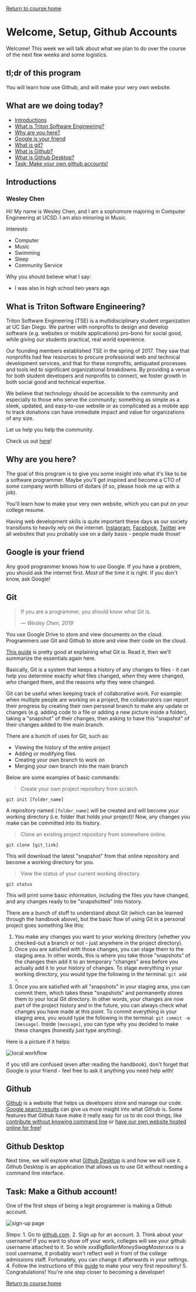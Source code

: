 <a href="https://wes-chen.github.io/build-a-website/">Return to course home</a>

# Welcome, Setup, Github Accounts

Welcome! This week we will talk about what we plan to do over the course of the next few weeks and some logistics.

## tl;dr of this program

You will learn how use Github, and will make your very own website.

## What are we doing today?

-   [Introductions](https://wes-chen.github.io/build-a-website/lesson-01/#introductions)
-   [What is Triton Software Engineering?](https://wes-chen.github.io/build-a-website/lesson-01/#what-is-triton-software-engineering)
-   [Why are you here?](https://wes-chen.github.io/build-a-website/lesson-01/#why-are-you-here)
-   [Google is your friend](https://wes-chen.github.io/build-a-website/lesson-01/#google-is-your-friend)
-   [What is git?](https://wes-chen.github.io/build-a-website/lesson-01/#git)
-   [What is Github?](https://wes-chen.github.io/build-a-website/lesson-01/#github)
-   [What is Github Desktop?](https://wes-chen.github.io/build-a-website/lesson-01/#github-desktop)
-   [Task: Make your own github accounts!](https://wes-chen.github.io/build-a-website/lesson-01/#task-make-a-github-account)

## Introductions

### Wesley Chen

Hi! My name is Wesley Chen, and I am a sophomore majoring in Computer Engineering at UCSD. I am also minoring in Music.

Interests:

-   Computer
-   Music
-   Swimming
-   Sleep
-   Community Service

Why you should believe what I say:

-   I was also in high school two years ago

## What is Triton Software Engineering?

Triton Software Engineering (TSE) is a multidisciplinary student organization at UC San Diego. We partner with nonprofits to design and develop software (e.g. websites or mobile applications) pro-bono for social good, while giving our students practical, real world experience.

Our founding members established TSE in the spring of 2017. They saw that nonprofits had few resources to procure professional web and technical development services, and that for these nonprofits, antiquated processes and tools led to significant organizational breakdowns. By providing a venue for both student developers and nonprofits to connect, we foster growth in both social good and technical expertise.

We believe that technology should be accessible to the community and especially to those who serve the community; something as simple as a sleek, updated, and easy-to-use website or as complicated as a mobile app to track donations can have immediate impact and value for organizations of any size.

Let us help you help the community.

Check us out [here](https://tritonse.github.io)!

## Why are you here?

The goal of this program is to give you some insight into what it's like to be a software programmer. Maybe you'll get inspired and become a CTO of some company worth billions of dollars (if so, please hook me up with a job).

You'll learn how to make your very own website, which you can put on your college resume.

Having web development skills is quite important these days as our society transitions to heavily rely on the internet. [Instagram](https://instagram.com), [Facebook](https://facebook.com), [Twitter](https://twitter.com) are all websites that you probably use on a daily basis - people made those!

## Google is your friend

Any good programmer knows how to use Google. If you have a problem, you should ask the internet first. _Most_ of the time it is right. If you don't know, ask Google!

## Git

> If you are a programmer, you should know what Git is.
>
>  — <cite>Wesley Chen, 2019</cite>

You use Google Drive to store and view documents on the cloud. Programmers use Git and Github to store and view their code on the cloud.

[This guide](https://guides.github.com/introduction/git-handbook/) is pretty good at explaining what Git is. Read it, then we'll summarize the essentials again here.

Basically, Git is a system that keeps a history of any changes to files - it can help you determine exactly _what_ files changed, _when_ they were changed, _who_ changed them, and the reasons _why_ they were changed.

Git can be useful when keeping track of collaborative work. For example: when multiple people are working on a project, the collaborators can report their progress by creating their own personal branch to make any update or changes (e.g. adding code to a file or adding a new picture inside a folder), taking a "snapshot" of their changes, then asking to have this "snapshot" of their changes added to the main branch.

There are a bunch of uses for Git, such as:

-   Viewing the history of the entire project
-   Adding or modifying files
-   Creating your own branch to work on
-   Merging your own branch into the main branch

Below are some examples of basic commands:

> Create your own project repository from scratch.

`git init [folder_name]`

A repository named `[folder_name]` will be created and will become your working directory (i.e. folder that holds your project)! Now, any changes you make can be committed into its history.

> Clone an existing project repository from somewhere online.

`git clone [git_link]`

This will download the latest "snapshot" from that online repository and become a working directory for you.

> View the status of your current working directory.

`git status`

This will print some basic information, including the files you have changed, and any changes ready to be "snapshotted" into history.

There are a bunch of stuff to understand about Git (which can be learned through the handbook above), but the basic flow of using Git in a personal project goes something like this:

1.  You make any changes you want to your working directory (whether you checked-out a branch or not - just anywhere in the project directory).
2.  Once you are satisfied with those changes, you can stage them to the staging area. In other words, this is where you take those "snapshots" of the changes then add it to an temporary "changes" area before you actually add it to your history of changes. To stage everything in your working directory, you would type the following in the terminal: `git add *`.
3.  Once you are satisfied with all "snapshots" in your staging area, you can commit them, which takes these "snapshots" and permanently stores them to your local Git directory. In other words, your changes are now part of the project history and in the future, you can always check what changes you have made at this point. To commit everything in your staging area, you would type the following in the terminal: `git commit -m [message]`. Inside `[message]`, you can type why you decided to make these changes (honestly just type anything).

Here is a picture if it helps:

![local workflow](https://raw.githubusercontent.com/wes-chen/build-a-website/master/lesson-01/gitLocalWorkflow.png)

If you still are confused (even after reading the handbook), don't forget that Google is your friend - feel free to ask it anything you need help with!

## Github

[Github](https://github.com) is a website that helps us developers store and manage our code. [Google search results](http://lmgtfy.com/?q=what+is+github) can give us more insight into what Github is. Some features that Github have make it really easy for us to do cool things, like [contribute without knowing command line](https://desktop.github.com/) or [have our own website hosted online for free](https://pages.github.com/)!

## Github Desktop

Next time, we will explore what [Github Desktop](https://desktop.github.com) is and how we will use it. Github Desktop is an application that allows us to use Git without needing a command line interface.

## Task: Make a Github account!

One of the first steps of being a legit programmer is making a Github account.

![sign-up page](https://raw.githubusercontent.com/wes-chen/build-a-website/master/lesson-01/github-sign-up.png)

Steps:
1\.  Go to [github.com](https://github.com).
2\.  Sign up for an account.
3\.  Think about your username! If you want to show off your work, colleges will see your github username attached to it. So while _xxxBigBallerMoneySwagMasterxxx_ is a cool username, it probably won't reflect well in front of the college admissions staff. Fortunately, you can change it afterwards in your settings.
4\.  Follow the instructions of this [guide](https://guides.github.com/activities/hello-world/) to make your very first repository!
5\.  Congratulations! You're one step closer to becoming a developer!

<a href="https://wes-chen.github.io/build-a-website/">Return to course home</a>
